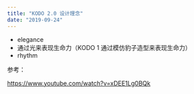 ```yaml
---
title: "KODO 2.0 设计理念"
date: "2019-09-24"
---
```


- elegance
- 通过光来表现生命力（KODO 1 通过模仿豹子造型来表现生命力）
- rhythm

参考：

https://www.youtube.com/watch?v=xDEE1Lg0BQk
